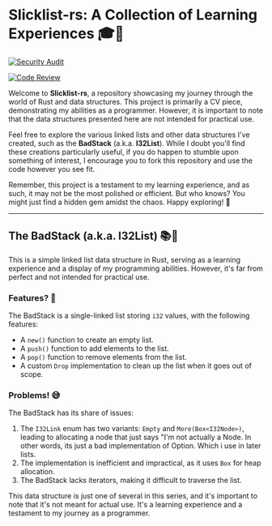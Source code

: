 # Slicklist-rs: A Collection of Learning Experiences 🎓🦀

[![Security Audit](https://github.com/KMastroluca/slicklists-rs/actions/workflows/security-audit.yml/badge.svg?branch=main)](https://github.com/KMastroluca/slicklists-rs/actions/workflows/security-audit.yml)

[![Code Review](https://github.com/KMastroluca/slicklists-rs/actions/workflows/code-review.yml/badge.svg?branch=main)](https://github.com/KMastroluca/slicklists-rs/actions/workflows/code-review.yml)

Welcome to **Slicklist-rs**, a repository showcasing my journey through the world of Rust and data structures. This project is primarily a CV piece, demonstrating my abilities as a programmer. However, it is important to note that the data structures presented here are not intended for practical use.

Feel free to explore the various linked lists and other data structures I've created, such as the **BadStack** (a.k.a. **I32List**). While I doubt you'll find these creations particularly useful, if you do happen to stumble upon something of interest, I encourage you to fork this repository and use the code however you see fit.

Remember, this project is a testament to my learning experience, and as such, it may not be the most polished or efficient. But who knows? You might just find a hidden gem amidst the chaos. Happy exploring! 🚀

---

## The BadStack (a.k.a. I32List) 📚🔗

This is a simple linked list data structure in Rust, serving as a learning experience and a display of my programming abilities. However, it's far from perfect and not intended for practical use.

### Features? 🌟

The BadStack is a single-linked list storing `i32` values, with the following features:

- A `new()` function to create an empty list.
- A `push()` function to add elements to the list.
- A `pop()` function to remove elements from the list.
- A custom `Drop` implementation to clean up the list when it goes out of scope.

### Problems! 😅

The BadStack has its share of issues:

1. The `I32Link` enum has two variants: `Empty` and `More(Box<I32Node>)`, leading to allocating a node that just says "I'm not actually a Node. In other words, its just a bad implementation of Option. Which i use in later lists.
2. The implementation is inefficient and impractical, as it uses `Box` for heap allocation.
3. The BadStack lacks iterators, making it difficult to traverse the list.

This data structure is just one of several in this series, and it's important to note that it's not meant for actual use. It's a learning experience and a testament to my journey as a programmer.